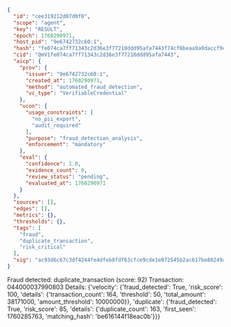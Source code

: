 ```json
{
  "id": "cee319212d07d0f0",
  "scope": "agent",
  "key": "RESULT",
  "epoch": 1760290971,
  "host_pid": "9e6742732c60:1",
  "hash": "fe074ca7ff71343c2d36e3f77210ddd95afa7443f74cf6beaa9a9daccf9cf8ac",
  "cid": "QmV1fe074ca7ff71343c2d36e3f77210ddd95afa7443",
  "aicp": {
    "prov": {
      "issuer": "9e6742732c60:1",
      "created_at": 1760290971,
      "method": "automated_fraud_detection",
      "vc_type": "VerifiableCredential"
    },
    "ucon": {
      "usage_constraints": [
        "no_pii_export",
        "audit_required"
      ],
      "purpose": "fraud_detection_analysis",
      "enforcement": "mandatory"
    },
    "eval": {
      "confidence": 1.0,
      "evidence_count": 0,
      "review_status": "pending",
      "evaluated_at": 1760290971
    }
  },
  "sources": [],
  "edges": [],
  "metrics": {},
  "thresholds": {},
  "tags": [
    "fraud",
    "duplicate_transaction",
    "risk_critical"
  ],
  "sig": "ac93d6c67c3df4244fe4dfeb8fdf63cfce9cde1e072545b2ac617be80249ab2d"
}
```

Fraud detected: duplicate_transaction (score: 92)
Transaction: 044000037990803
Details: {'velocity': {'fraud_detected': True, 'risk_score': 100, 'details': {'transaction_count': 164, 'threshold': 50, 'total_amount': 38171000, 'amount_threshold': 10000000}}, 'duplicate': {'fraud_detected': True, 'risk_score': 85, 'details': {'duplicate_count': 163, 'first_seen': 1760285763, 'matching_hash': 'be616144f18eac0b'}}}